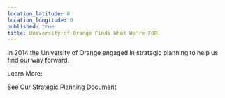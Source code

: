 ```yaml
---
location_latitude: 0
location_longitude: 0
published: true
title: University of Orange Finds What We're FOR
---
```


In 2014 the University of Orange engaged in strategic planning to help us find our way forward.

Learn More:  

[See Our Strategic Planning Document](https://github.com/uofo/reverse-archaeology-content/raw/gh-pages/files/SP_attachment_3.pdf)

